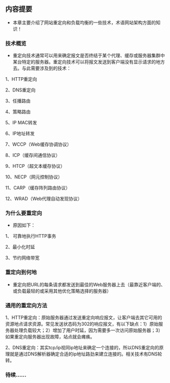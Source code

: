 ## 内容提要

* 本章主要介绍了网站重定向和负载均衡的一些技术，术语网站架构方面的知识！

### 技术概览

* 重定向技术通常可以用来确定报文是否终结于某个代理、缓存或服务器集群中某台特定的服务器。重定向技术可以将报文发送到客户端没有显示请求的地方去。与此需要涉及到的技术：

1、HTTP重定向

2、DNS重定向

3、任播路由

4、策略路由

5、IP MAC转发

6、IP地址转发

7、WCCP（Web缓存协调协议）

8、ICP（缓存间通信协议）

9、HTCP（超文本缓存协议）

10、NECP（网元控制协议）

11、CARP（缓存阵列路由协议）

12、WRAD（Web代理自动发现协议）

### 为什么要重定向

* 原因如下：

1、 可靠地执行HTTP事务

2、最小化时延

3、节约网络带宽


### 重定向到何地

* 重定向把URL的每条请求都发送到最佳的Web服务器上去（最靠近客户端的、或负载最轻的或采用其他优化策略选择的服务器）

### 通用的重定向方法

1、HTTP重定向：原始服务器通过发送重定向响应报文，让客户端去其它可用的资源地点请求资源。常见发送状态码为302的响应报文，有以下缺点：1）原始服务器处理负载较大；2）增加了用户时延，因为需要多一次访问原始服务器；3）如果重定向服务器出现故障，站点就会瘫痪。

2、DNS重定向：其实tcp/ip视同ip地址来确定一个连接的，所以DNS重定向的原理就是通过DNS解析器确定合适的ip地址路劲来建立连接的。相关技术有DNS轮转。


### 待续......

